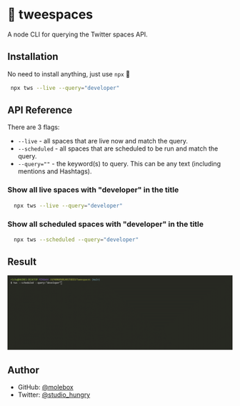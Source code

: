 
# 🐤 tweespaces

A node CLI for querying the Twitter spaces API. 


## Installation

No need to install anything, just use `npx` 🕺

```bash
 npx tws --live --query="developer"
```
    
## API Reference

There are 3 flags:

- `--live` - all spaces that are live now and match the query.
- `--scheduled` - all spaces that are scheduled to be run and match the query.
- `--query=""` - the keyword(s) to query. This can be any text (including mentions and Hashtags).

### Show all live spaces with "developer" in the title

```bash
  npx tws --live --query="developer"
```

### Show all scheduled spaces with "developer" in the title

```bash
  npx tws --scheduled --query="developer"
```

## Result

!['A GIF of running a tweespace command. Shows the CLI output'](tweespaces.gif)
  
## Author

- GitHub: [@molebox](https://www.github.com/molebox)
- Twitter: [@studio_hungry](https://twitter.com/studio_hungry)

  